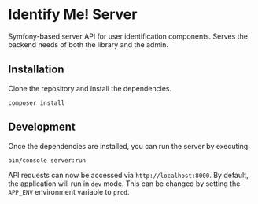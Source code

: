 # Identify Me! Server
Symfony-based server API for user identification components. Serves the backend needs of both the library and the admin.

## Installation
Clone the repository and install the dependencies.
```
composer install
```

## Development
Once the dependencies are installed, you can run the server by executing:
```
bin/console server:run
```
API requests can now be accessed via `http://localhost:8000`. By default, the application will run in `dev` mode. This can be changed by setting the `APP_ENV` environment variable to `prod`.

